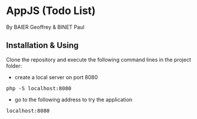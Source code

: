 # AppJS (Todo List)

By BAIER Geoffrey & BINET Paul

## Installation & Using

Clone the repository and execute the following command lines in the project folder:

- create a local server on port 8080

<pre>php -S localhost:8080</pre>

- go to the following address to try the application

<pre>localhost:8080</pre>
